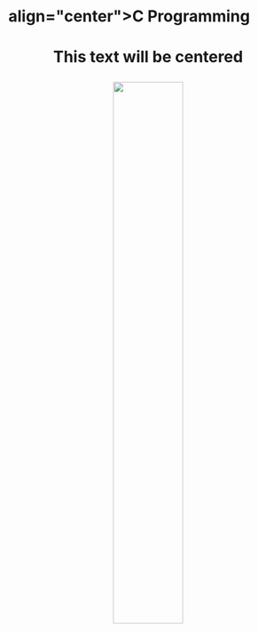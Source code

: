 # align="center"><strong class="fancy-text">C Programming</strong>
  <h1 <p align="center">This text will be centered</p></h1> 
<p align="center">
  <img src="https://github.com/salimizel/alx-low_level_programming/blob/master/unnamed.png" width="50%">
</p>
